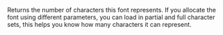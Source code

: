 Returns the number of characters this font represents.  If you allocate the font using different parameters, you can load in partial and full character sets, this helps you know how many characters it can represent.

